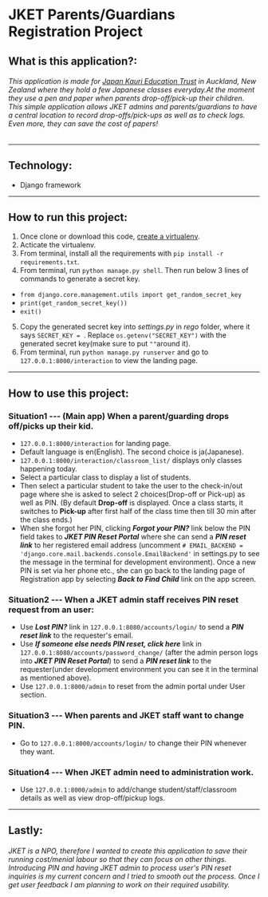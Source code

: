 # JKET Parents/Guardians Registration Project

## What is this application?:
###### This application is made for [Japan Kauri Education Trust](http://jket.epizy.com/index.php) in Auckland, New Zealand where they hold a few Japanese classes everyday.At the moment they use a pen and paper when parents drop-off/pick-up their children. This simple application allows JKET admins and parents/guardians to have a central location to record drop-offs/pick-ups as well as to check logs. Even more, they can save the cost of papers!
---

## Technology:
- Django framework
---

## How to run this project:

1. Once clone or download this code, [create a virtualenv](https://docs.python.org/3/library/venv.html).
2. Acticate the virtualenv.
3. From terminal, install all the requirements with `pip install -r requirements.txt`.
4. From terminal, run `python manage.py shell`. Then run below 3 lines of commands to generate a secret key.
 - `from django.core.management.utils import get_random_secret_key`
 - `print(get_random_secret_key())`
 - `exit()`
5. Copy the generated secret key into *settings.py* in *rego* folder, where it says `SECRET_KEY = `. Replace `os.getenv("SECRET_KEY")` with the generated secret key(make sure to put `""`around it).
6. From terminal, run `python manage.py runserver` and go to `127.0.0.1:8000/interaction` to view the landing page.

---

## How to use this project:

### Situation1 --- (Main app) When a parent/guarding drops off/picks up their kid.
- `127.0.0.1:8000/interaction` for landing page.
- Default language is en(English). The second choice is ja(Japanese).
- `127.0.0.1:8000/interaction/classroom_list/` displays only classes happening today.
- Select a particular class to display a list of students.
- Then select a particular student to take the user to the check-in/out page where she is asked to select 2 choices(Drop-off or Pick-up) as well as PIN. (By default **Drop-off** is displayed. Once a class starts, it switches to **Pick-up** after first half of the class time then till 30 min after the class ends.)
- When she forgot her PIN, clicking ***Forgot your PIN?*** link below the PIN field takes to ***JKET PIN Reset Portal*** where she can send a ***PIN reset link*** to her registered email address (uncomment `# EMAIL_BACKEND = 'django.core.mail.backends.console.EmailBackend'` in settings.py to see the message in the terminal for development environment). Once a new PIN is set via her phone etc., she can go back to the landing page of Registration app by selecting ***Back to Find Child*** link on the app screen. 

### Situation2 --- When a JKET admin staff receives PIN reset request from an user:
- Use ***Lost PIN?*** link in `127.0.0.1:8080/accounts/login/` to send a ***PIN reset link*** to the requester's email.
- Use ***If someone else needs PIN reset, click here*** link in `127.0.0.1:8080/accounts/password_change/` (after the admin person logs into ***JKET PIN Reset Portal***) to send a ***PIN reset link*** to the requester(under development environment you can see it in the terminal as mentioned above).
- Use `127.0.0.1:8000/admin` to reset from the admin portal under User section.

### Situation3 --- When parents and JKET staff want to change PIN.
- Go to `127.0.0.1:8000/accounts/login/` to change their PIN whenever they want.

### Situation4 --- When JKET admin need to administration work.
- Use `127.0.0.1:8000/admin` to add/change student/staff/classroom details as well as view drop-off/pickup logs.


---

## Lastly:
###### JKET is a NPO, therefore I wanted to create this application to save their running cost/menial labour so that they can focus on other things. Introducing PIN and having JKET admin to process user's PIN reset inquiries is my current concern and I tried to smooth out the process. Once I get user feedback I am planning to work on their required usability.
